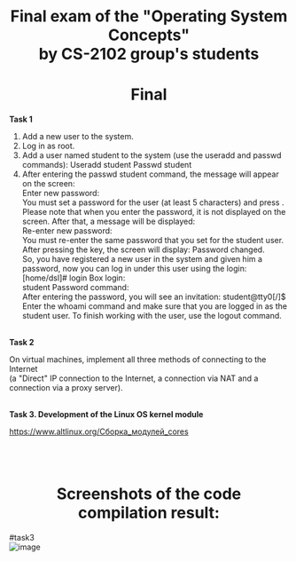 <h1 align="center">
Final exam of the "Operating System Concepts"
<br /> by CS-2102 group's students
</h1>

<h1 align="center">
	Final
</h1>

**Task 1**

1. Add a new user to the system.
2. Log in as root.
3. Add a user named student to the system (use the useradd and passwd commands): Useradd student Passwd student
4. After entering the passwd student command, the message will appear on the screen:
<br /> Enter new password:
<br /> You must set a password for the user (at least 5 characters) and press <Enter>. 
<br /> Please note that when you enter the password, it is not displayed on the screen. After that, a message will be displayed: 
<br /> Re-enter new password: 
<br /> You must re-enter the same password that you set for the student user. After pressing the <Enter> key, the screen will display: Password changed. 
<br /> So, you have registered a new user in the system and given him a password, now you can log in under this user using the login: [home/dsl]# login Box login: 
<br /> student Password command: 
<br /> After entering the password, you will see an invitation: student@tty0[/]$ 
<br /> Enter the whoami command and make sure that you are logged in as the student user. To finish working with the user, use the logout command. 
 
<br /> **Task 2**
	
On virtual machines, implement all three methods of connecting to the Internet 
<br /> (a "Direct" IP connection to the Internet, a connection via NAT and a connection via a proxy server).

<br /> **Task 3. Development of the Linux OS kernel module**
	
https://www.altlinux.org/Сборка_модулей_cores

<br /> <br />

<h1 align="center">
Screenshots of the code
<br /> compilation result:
</h1>

#task3
<br /> ![image](https://user-images.githubusercontent.com/99860769/221424706-2d22458b-ac35-40cb-94b9-cd09dcf0b0b9.png)

